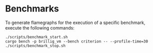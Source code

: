 # Benchmarks 

To generate flamegraphs for the execution of a specific benchmark, execute the following commands:

```shell
./scripts/benchmark_start.sh
cargo bench -p brillig_vm --bench criterion -- --profile-time=30
./scripts/benchmark_stop.sh
```
